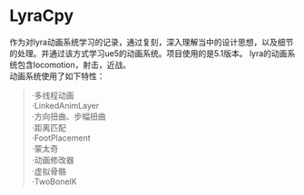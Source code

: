 # LyraCpy
作为对lyra动画系统学习的记录，通过复刻，深入理解当中的设计思想，以及细节的处理。并通过该方式学习ue5的动画系统。项目使用的是5.1版本。
lyra的动画系统包含locomotion，射击，近战。  
动画系统使用了如下特性：  
>·多线程动画  
  ·LinkedAnimLayer  
  ·方向扭曲、步幅扭曲  
  ·距离匹配  
  ·FootPlacement  
  ·蒙太奇  
  ·动画修改器  
  ·虚拟骨骼  
  ·TwoBoneIK  
